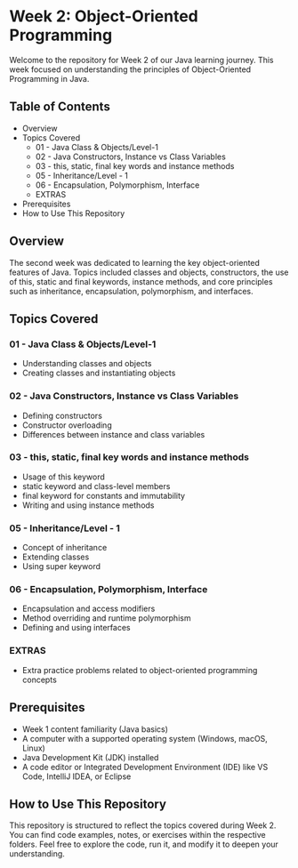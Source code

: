 # Week 2: Object-Oriented Programming

Welcome to the repository for Week 2 of our Java learning journey. This week focused on
understanding the principles of Object-Oriented Programming in Java.

## Table of Contents
- Overview
- Topics Covered
  - 01 - Java Class & Objects/Level-1
  - 02 - Java Constructors, Instance vs Class Variables
  - 03 - this, static, final key words and instance methods
  - 05 - Inheritance/Level - 1
  - 06 - Encapsulation, Polymorphism, Interface
  - EXTRAS
- Prerequisites
- How to Use This Repository

## Overview

The second week was dedicated to learning the key object-oriented features of Java. Topics included classes and objects, constructors, the use of this, static and final keywords, instance methods, and core principles such as inheritance, encapsulation, polymorphism, and interfaces.

## Topics Covered

### 01 - Java Class & Objects/Level-1
- Understanding classes and objects
- Creating classes and instantiating objects

### 02 - Java Constructors, Instance vs Class Variables
- Defining constructors
- Constructor overloading
- Differences between instance and class variables

### 03 - this, static, final key words and instance methods
- Usage of this keyword
- static keyword and class-level members
- final keyword for constants and immutability
- Writing and using instance methods

### 05 - Inheritance/Level - 1
- Concept of inheritance
- Extending classes
- Using super keyword

### 06 - Encapsulation, Polymorphism, Interface
- Encapsulation and access modifiers
- Method overriding and runtime polymorphism
- Defining and using interfaces

### EXTRAS
- Extra practice problems related to object-oriented programming concepts

## Prerequisites
- Week 1 content familiarity (Java basics)
- A computer with a supported operating system (Windows, macOS, Linux)
- Java Development Kit (JDK) installed
- A code editor or Integrated Development Environment (IDE) like VS Code, IntelliJ IDEA, or Eclipse

## How to Use This Repository

This repository is structured to reflect the topics covered during Week 2. You can find code examples, notes, or exercises within the respective folders. Feel free to explore the code, run it, and modify it to deepen your understanding.
